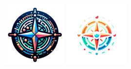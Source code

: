 <!-- ⚠️ This README has been generated from the file(s) "blueprint.md" ⚠️-->
<!-- <h1 align="center">career-compass</h1>
<p align="center">
  <img src="#" alt="Logo" width="150" height="auto" />
</p>
Welcome to career-compass. This is version 1.0.0
<p align="center">
		<a href="https://david-dm.org/Areid987/career-pilot"><img alt="Dependencies" src="https://img.shields.io/david/Areid987/career-pilot.svg" height="20"/></a>
<a href="https://github.com/Areid987/career-pilot/graphs/contributors"><img alt="Contributors" src="https://img.shields.io/github/contributors/Areid987/career-pilot.svg" height="20"/></a>
<a href="https://github.com/Areid987/career-compass"><img alt="StackShare Logo" src="https://img.stackshare.io/repo.svg" height="20"/></a>
	</p> -->
<img src="./career-compass-logo-1.png" alt="career-compass-logo-1-removebg-preview.png" width="200" height="auto"/>
<img src="./career-compass-logo-2.png" alt="career-compass-logo-2.png" width="200" height="auto"/>

